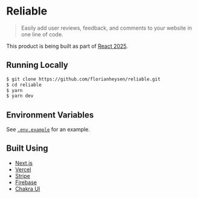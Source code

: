 # Reliable

> Easily add user reviews, feedback, and comments to your website in one line of code.

This product is being built as part of [React 2025](https://react2025.com).

## Running Locally

```bash
$ git clone https://github.com/florianheysen/reliable.git
$ cd reliable
$ yarn
$ yarn dev
```

## Environment Variables

See [`.env.example`](https://github.com/florianheysen/reliable/blob/master/.env.example) for an example.

## Built Using

- [Next.js](https://nextjs.org/)
- [Vercel](https://vercel.com)
- [Stripe](https://stripe.com/)
- [Firebase](https://firebase.com)
- [Chakra UI](https://chakra-ui.com/)
